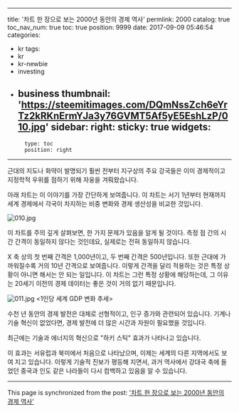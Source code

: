 
---
title: '차트 한 장으로 보는 2000년 동안의 경제 역사'
permlink: 2000
catalog: true
toc_nav_num: true
toc: true
position: 9999
date: 2017-09-09 05:46:54
categories:
- kr
tags:
- kr
- kr-newbie
- investing
- business
thumbnail: 'https://steemitimages.com/DQmNssZch6eYrTz2kRKnErmYJa3y76GVMT5Af5yE5EshLzP/010.jpg'
sidebar:
    right:
        sticky: true
widgets:
    -
        type: toc
        position: right
---


근대의 지도나 화약이 발명되기 훨씬 전부터 지구상의 주요 강국들은 이미 경제적이고 지정학적 우위를 점하기 위해 자웅을 겨뤄왔습니다. 

아래 차트는 이 이야기를 가장 간단하게 보여줍니다. 이 차트는 서기 1년부터 현재까지 세계 경제에서 각국이 차지하는 비중 변화와 경제 생산성을 비교한 것입니다.

![010.jpg](https://steemitimages.com/DQmNssZch6eYrTz2kRKnErmYJa3y76GVMT5Af5yE5EshLzP/010.jpg)

이 차트를 주의 깊게 살펴보면, 한 가지 문제가 있음을 알게 될 것이다.  측정 점 간의 시간 간격이 동일하지 않다는 것인데요, 실제로는 전혀 동일하지 않습니다.

X 축 상의 첫 번째 간격은 1,000년이고, 두 번째 간격은 500년입니다. 또한 근대에 가까워질수록 거의 10년 간격으로 보여줍니다. 이렇게 간격을 달리 적용하는 것은 특정 상황이 아니면 해서는 안 되는 일입니다.  이 차트는 그런 특정 상황에 해당하는데, 그 이유는 20세기 이전의 경제 데이터는 좋은 것이 거의 없기 때문입니다. 

![011.jpg](https://steemitimages.com/DQmbAg2MN5sfNs6HfHRZTqjP2ZUZecLuBhEBGQYhqiVuyWL/011.jpg)
<1인당 세계 GDP 변화 추세>

수천 년 동안의 경제 발전은 대체로 선형적이고, 인구 증가와 관련되어 있습니다. 기계나 기술 혁신이 없었다면, 경제 발전에 더 많은 시간과 자원이 필요했을 것입니다. 

최근에는 기술과 에너지의 혁신으로 "하키 스틱" 효과가 나타나고 있습니다.

이 효과는 서유럽과 북미에서 처음으로 나타났으며, 이제는 세계의 다른 지역에서도 보여 지고 있습니다. 이렇게 기술적 진보가 평등해 지면서, 과거 역사에서 강대국 축에 들었던 중국과 인도 같은 나라들이 다시 컴백하고 있음을 알 수 있습니다.

- - -

This page is synchronized from the post: ['차트 한 장으로 보는 2000년 동안의 경제 역사'](https://steemit.com/@pius.pius/2000)
